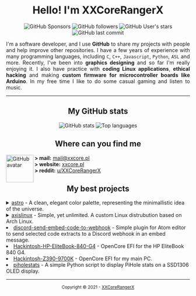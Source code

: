 <h1 align="center">
  Hello! I'm XXCoreRangerX
</h1>

<p align="center">
  <img alt="GitHub Sponsors" src="https://img.shields.io/github/sponsors/xxcorerangerx?color=%2328293D&logo=github&logoColor=%23ECEFF4&style=flat-square&colorA=1B1C1e">
  <img alt="GitHub followers" src="https://img.shields.io/github/followers/xxcorerangerx?color=%2328293D&logo=github&logoColor=%23ECEFF4&style=flat-square&colorA=1B1C1e">
  <img alt="GitHub User's stars" src="https://img.shields.io/github/stars/xxcorerangerx?color=%2328293D&logo=github&logoColor=%23ECEFF4&style=flat-square&colorA=1B1C1e">
  <img alt="GitHub last commit" src="https://img.shields.io/github/last-commit/xxcorerangerx/xxcorerangerx?color=%2328293D&logo=github&logoColor=%23ECEFF4&style=flat-square&colorA=1B1C1e&label=last%20updated">
</p>

<p align="justify">
  I'm a software developer, and I use <b>GitHub</b> to share my projects with people and help improve other repositories. I have a few years of experience with many programming languages, including <code>C</code>, <code>C++</code>, <code>Javascript</code>, <code>Python</code>, <code>ASL</code> and more. Recently, I've been into <b>graphics designing</b> and so far I'm really enjoying it. I also have practice with <b>coding Linux applications</b>, <b>ethical hacking</b> and making <b>custom firmware for microcontroller boards like Arduino</b>. In my free time I like to do some casual gaming and listen to music.
</p>

---

<h2 align="center">
  My GitHub stats
</h2>
<p align="center">
  <img alt="GitHub stats" src="https://github-readme-stats.vercel.app/api?username=XXCoreRangerX&show_icons=true&title_color=28293D&text_color=ECEFF4&icon_color=28293D&bg_color=1B1C1E&hide_border=true&border_radius=10&include_all_commits=true&count_private=true">
  <img alt="Top languages" src="https://github-readme-stats.vercel.app/api/top-langs/?username=XXCoreRangerX&show_icons=true&title_color=28293D&text_color=ECEFF4&icon_color=28293D&bg_color=1B1C1E&hide_border=true&border_radius=10&layout=compact">
</p>

<h2 align="center">
  Where can you find me
</h2><img alt="GitHub avatar" align="left" src="https://avatars.githubusercontent.com/u/61242573?v=4" width="75" height="75">
  
**\> mail:** [mail@xxcore.pl](mailto:mail@xxcore.pl) \
**\> website:** [xxcore.pl](https:/xxcore.pl) \
**\> reddit:** [u/XXCoreRangerX](https://reddit.com/u/xxcorerangerx)

<h2 align="center">
  My best projects
</h2>
<details>
  <summary><a href="https://github.com/xxcorerangerx/astro">astro</a> - A clean, elegant color palette, representing the minimallistic idea of the universe.</summary>
  <ul>
    <li><a href="https://github.com/xxcorerangerx/astro">astro</a> - Main color pallete info and documentation.</li>
    <li><a href="https://github.com/xxcorerangerx/astro-kitty">astro-kitty</a> - Astro theme for <code>kitty</code> terminal.</li>
    <li><a href="https://github.com/xxcorerangerx/astro-tmux">astro-tmux</a> - Astro theme for <code>tmux</code> (teminal multiplexer).</li>
    <li><a href="https://github.com/xxcorerangerx/astro-rofi">astro-rofi</a> - Astro theme for <code>Rofi</code>.</li>
    <li><a href="https://github.com/xxcorerangerx/astro-xresources">astro-xresources</a> - Astro theme for <code>Xresources</code> file.</li>
  </ul>
</details>

<details>
  <summary><a href="https://github.com/axislinux">axislinux</a> - Simple, yet unlimited. A custom Linux distrubution based on Arch Linux.</summary>
  <ul>
    <li><a href="https://github.com/axislinux/axis-live">axis-live</a> - Build files for Axis Linux.</li>
    <li><a href="https://github.com/axislinux/axislinux-repo">axislinux-repo</a> - Package repository for Axis Linux.</li>
    <li><a href="https://github.com/axislinux/releases">releases</a> - Axis Linux releases.</li>
    <li><a href="https://github.com/axislinux/releases-nightly">releases-nightly</a> - Axis Linux nightly releases.</li>
    <li><a href="https://github.com/axislinux/packages">packages</a> - All Axis Linux packages.</li>
  </ul>
</details>

<li><a href="https://github.com/xxcorerangerx/discord-send-embed-code-to-webhook">discord-send-embed-code-to-webhook</a> - Simple plugin for Atom editor to send selected code extracts to a Discord webhook in an embed message.</li>
<li><a href="https://github.com/xxcorerangerx/Hackintosh-HP-EliteBook-840-G4">Hackintosh-HP-EliteBook-840-G4</a> - OpenCore EFI for the HP EliteBook 840 G4.</li>
<li><a href="https://github.com/xxcorerangerx/Hackintosh-Z390-9700K">Hackintosh-Z390-9700K</a> - OpenCore EFI for my main PC.</li>
<li><a href="https://github.com/xxcorerangerx/piholestats">piholestats</a> - A simple Python script to display PiHole stats on a SSD1306 OLED display.</li>

---

<p align="center">
  <sup>Copyright © 2021 - <a href="https://github.com/xxcorerangerx">XXCoreRangerX</a></sup>
</p>
